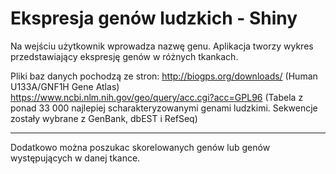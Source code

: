 # Ekspresja genów ludzkich - Shiny

Na wejściu użytkownik wprowadza nazwę genu. Aplikacja tworzy wykres przedstawiający ekspresję genów w różnych tkankach.

Pliki baz danych pochodzą ze stron:
http://biogps.org/downloads/ (Human U133A/GNF1H Gene Atlas)
https://www.ncbi.nlm.nih.gov/geo/query/acc.cgi?acc=GPL96 (Tabela z ponad 33 000 najlepiej scharakteryzowanymi genami ludzkimi. Sekwencje zostały wybrane z GenBank, dbEST i RefSeq)

___________________________________________________________________________________
Dodatkowo można poszukac skorelowanych genów lub genów występujących w danej tkance.
